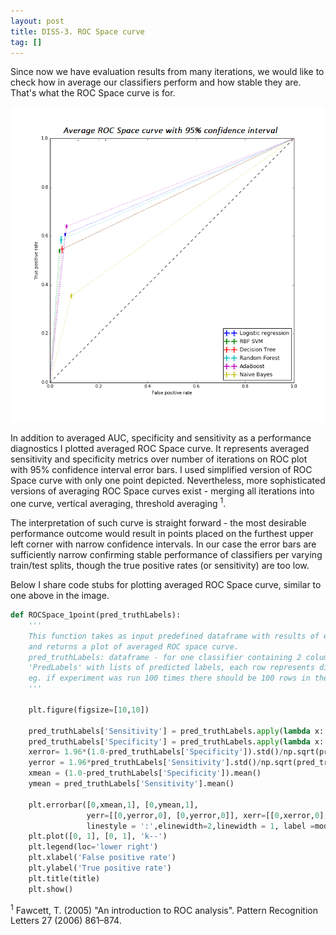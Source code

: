 ```yaml
---
layout: post
title: DISS-3. ROC Space curve
tag: []
---
```


Since now we have evaluation results from many iterations, we would like to check how in average our classifiers perform and how stable they are. That's what the ROC Space curve is for. 

![ROC Space curve](../images/ROCplot_Exp1_positive&negative.png)

In addition to averaged AUC, specificity and sensitivity as a performance diagnostics I plotted averaged ROC Space curve. It represents averaged sensitivity and specificity metrics over number of iterations on ROC plot with 95% confidence interval error bars.
I used simplified version of ROC Space curve with only one point depicted. Nevertheless, more sophisticated versions of averaging ROC Space curves exist - merging all iterations into one curve, vertical averaging, threshold averaging <sup>1</sup>.

The interpretation of such curve is straight forward - the most desirable performance outcome would result in points placed on the furthest upper left corner with narrow confidence intervals. In our case the error bars are sufficiently narrow confirming stable performance of classifiers per varying train/test splits, though the true positive rates (or sensitivity) are too low.

Below I share code stubs for plotting averaged ROC Space curve, similar to one above in the image.


```python
def ROCSpace_1point(pred_truthLabels):
    '''
    This function takes as input predefined dataframe with results of experimental runs for one classifier 
    and returns a plot of averaged ROC space curve.
    pred_truthLabels: dataframe - for one classifier containing 2 columns: 'Truth' with lists of true labels and 
    'PredLabels' with lists of predicted labels, each row represents different iteration of experiment, 
    eg. if experiment was run 100 times there should be 100 rows in the dataframe.
    '''

    plt.figure(figsize=[10,10])
    
    pred_truthLabels['Sensitivity'] = pred_truthLabels.apply(lambda x: metrics.recall_score(x['Truth'],x['PredLabels']), axis=1)
    pred_truthLabels['Specificity'] = pred_truthLabels.apply(lambda x: 1.0-metrics.roc_curve(x['Truth'],x['PredLabels'])[0][1], axis=1)
    xerror= 1.96*(1.0-pred_truthLabels['Specificity']).std()/np.sqrt(pred_truthLabels.shape[0])
    yerror = 1.96*pred_truthLabels['Sensitivity'].std()/np.sqrt(pred_truthLabels.shape[0])
    xmean = (1.0-pred_truthLabels['Specificity']).mean()
    ymean = pred_truthLabels['Sensitivity'].mean()
    
    plt.errorbar([0,xmean,1], [0,ymean,1], 
                 yerr=[[0,yerror,0], [0,yerror,0]], xerr=[[0,xerror,0], [0,xerror,0]], 
                 linestyle = ':',elinewidth=2,linewidth = 1, label =model)
    plt.plot([0, 1], [0, 1], 'k--')
    plt.legend(loc='lower right')
    plt.xlabel('False positive rate')
    plt.ylabel('True positive rate')
    plt.title(title)
    plt.show()
```
<sup>1</sup> Fawcett, T. (2005) "An introduction to ROC analysis". Pattern Recognition Letters 27 (2006) 861–874.
